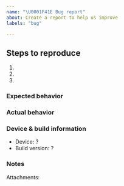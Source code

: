 ```yaml
---
name: "\U0001F41E Bug report"
about: Create a report to help us improve
labels: "bug"

---
```


## Steps to reproduce
1.
2.
3.
### Expected behavior

### Actual behavior

### Device & build information
* Device: ?
* Build version: ?
### Notes
Attachments: 
